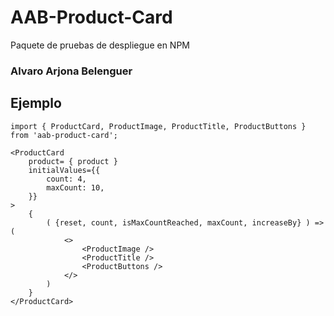 # AAB-Product-Card

Paquete de pruebas de despliegue en NPM

### Alvaro Arjona Belenguer

## Ejemplo

```
import { ProductCard, ProductImage, ProductTitle, ProductButtons } from 'aab-product-card';
```

```
<ProductCard 
    product= { product }
    initialValues={{
        count: 4,
        maxCount: 10,
    }}
>  
    {
        ( {reset, count, isMaxCountReached, maxCount, increaseBy} ) => (
            <>
                <ProductImage /> 
                <ProductTitle />
                <ProductButtons />                     
            </>
        )
    }              
</ProductCard>
```